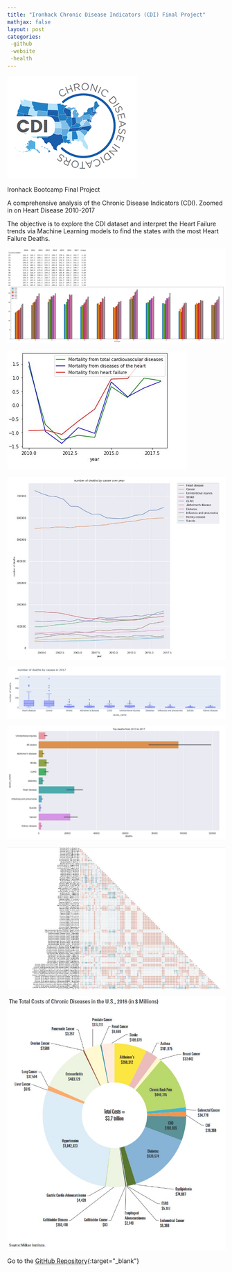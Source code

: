 ```yaml
---
title: "Ironhack Chronic Disease Indicators (CDI) Final Project"
mathjax: false
layout: post
categories: 
 -github
 -website
 -health
---
```


![CDI Indicators](https://github.com/edbe777/Completed-Labs/blob/main/Week_8/Day_5/images/cdi-logo.png?raw=true)

Ironhack Bootcamp Final Project

A comprehensive analysis of the Chronic Disease Indicators (CDI). Zoomed in on Heart Disease 2010-2017

The objective is to explore the CDI dataset and interpret the Heart Failure trends via Machine Learning models to find the states with the most Heart Failure Deaths.
 
![Heart Top States](https://github.com/edbe777/Completed-Labs/raw/main/Week_8/Day_5/images/heart%20top%20states.JPG?raw=true)

![Normalized](https://github.com/edbe777/Completed-Labs/raw/main/Week_8/Day_5/images/normalized%20cardio%20disease%20over%20years.JPG?raw=true)

![Deaths By Cause](https://github.com/edbe777/Completed-Labs/blob/main/Week_8/Day_5/images/number%20of%20deaths%20by%20cause%20over%20year.JPG?raw=true)

![Boxplot](https://github.com/edbe777/Completed-Labs/blob/main/Week_8/Day_5/images/number%20of%20deaths%202017%20boxplot.JPG?raw=true)

![Top Deaths](https://github.com/edbe777/Completed-Labs/blob/main/Week_8/Day_5/images/top%20deaths%202013%20to%202017.JPG?raw=true)

![Heatmap](https://github.com/edbe777/Completed-Labs/blob/main/Week_8/Day_5/images/all%20chronic%20diseases%20heatmap%20zoom.JPG?raw=true)

![Total Cost](https://github.com/edbe777/Completed-Labs/blob/main/Week_8/Day_5/images/total%20cost%20of%20chronic%20diseases.JPG?raw=true)

Go to the [GitHub Repository](https://github.com/edbe777/Completed-Labs/blob/main/Week_8/Day_5/final%20project.ipynb){:target="_blank"}
